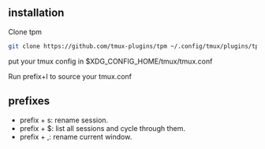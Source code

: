 ## installation
Clone tpm

```bash
git clone https://github.com/tmux-plugins/tpm ~/.config/tmux/plugins/tpm

```
put your tmux config in $XDG_CONFIG_HOME/tmux/tmux.conf

Run prefix+I to source your tmux.conf

## prefixes
* prefix + s: rename session.
* prefix + $: list all sessions and cycle through them.
* prefix + ,: rename current window.

